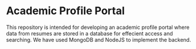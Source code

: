 # Academic Profile Portal

This repository is intended for developing an academic profile portal where data from resumes are stored in a database for effecient access and searching. We have used MongoDB and NodeJS to implement the backend.
